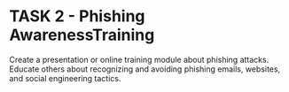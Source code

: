 # TASK 2 - Phishing AwarenessTraining
Create a presentation or online training module about phishing attacks.<br>
Educate others about recognizing and avoiding phishing emails, websites, and social engineering tactics.
